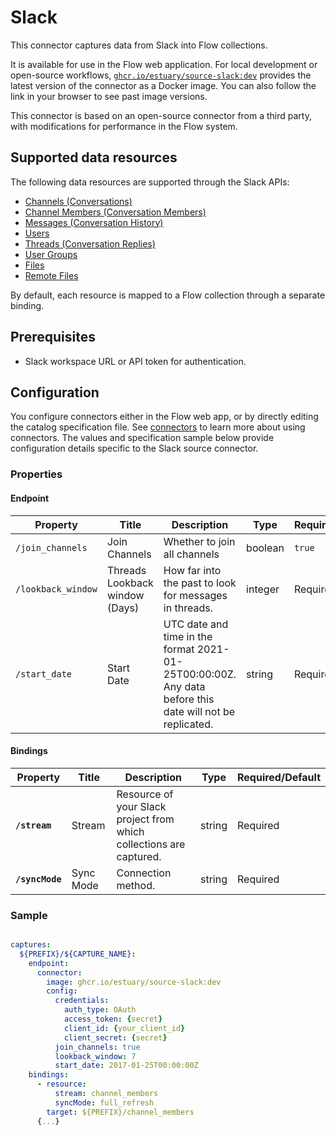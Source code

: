 # Slack

This connector captures data from Slack into Flow collections.

It is available for use in the Flow web application. For local development or open-source workflows, [`ghcr.io/estuary/source-slack:dev`](https://ghcr.io/estuary/source-slack:dev) provides the latest version of the connector as a Docker image. You can also follow the link in your browser to see past image versions.

This connector is based on an open-source connector from a third party, with modifications for performance in the Flow system.

## Supported data resources

The following data resources are supported through the Slack APIs:

* [Channels (Conversations)](https://api.slack.com/methods/conversations.list)
* [Channel Members (Conversation Members)](https://api.slack.com/methods/conversations.members)
* [Messages (Conversation History)](https://api.slack.com/methods/conversations.history)
* [Users](https://api.slack.com/methods/users.list)
* [Threads (Conversation Replies)](https://api.slack.com/methods/conversations.replies)
* [User Groups](https://api.slack.com/methods/usergroups.list)
* [Files](https://api.slack.com/methods/files.list)
* [Remote Files](https://api.slack.com/methods/files.remote.list)

By default, each resource is mapped to a Flow collection through a separate binding.

## Prerequisites

* Slack workspace URL or API token for authentication.

## Configuration

You configure connectors either in the Flow web app, or by directly editing the catalog specification file.
See [connectors](../../../concepts/connectors.md#using-connectors) to learn more about using connectors. The values and specification sample below provide configuration details specific to the Slack source connector.

### Properties

#### Endpoint

| Property | Title | Description | Type | Required/Default |
|---|---|---|---|---|
| `/join_channels` | Join Channels | Whether to join all channels | boolean | `true` |
| `/lookback_window` | Threads Lookback window (Days) | How far into the past to look for messages in threads. | integer | Required |
| `/start_date` | Start Date | UTC date and time in the format 2021-01-25T00:00:00Z. Any data before this date will not be replicated. | string | Required |

#### Bindings

| Property | Title | Description | Type | Required/Default |
|---|---|---|---|---|
| **`/stream`** | Stream | Resource of your Slack project from which collections are captured. | string | Required |
| **`/syncMode`** | Sync Mode | Connection method. | string | Required |

### Sample

```yaml

captures:
  ${PREFIX}/${CAPTURE_NAME}:
    endpoint:
      connector:
        image: ghcr.io/estuary/source-slack:dev
        config:
          credentials:
            auth_type: OAuth
            access_token: {secret}
            client_id: {your_client_id}
            client_secret: {secret}
          join_channels: true
          lookback_window: 7
          start_date: 2017-01-25T00:00:00Z
    bindings:
      - resource:
          stream: channel_members
          syncMode: full_refresh
        target: ${PREFIX}/channel_members
      {...}
```